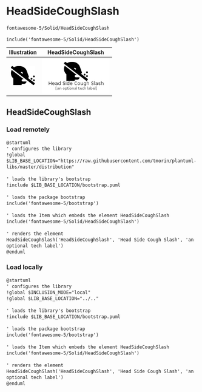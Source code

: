 # HeadSideCoughSlash


```text
fontawesome-5/Solid/HeadSideCoughSlash
```

```text
include('fontawesome-5/Solid/HeadSideCoughSlash')
```



| Illustration | HeadSideCoughSlash |
| :---: | :---: |
| ![illustration for Illustration](../../fontawesome-5/Solid/HeadSideCoughSlash.png) | ![illustration for HeadSideCoughSlash](../../fontawesome-5/Solid/HeadSideCoughSlash.Local.png) |




## HeadSideCoughSlash

### Load remotely
```plantuml
@startuml
' configures the library
!global $LIB_BASE_LOCATION="https://raw.githubusercontent.com/tmorin/plantuml-libs/master/distribution"

' loads the library's bootstrap
!include $LIB_BASE_LOCATION/bootstrap.puml

' loads the package bootstrap
include('fontawesome-5/bootstrap')

' loads the Item which embeds the element HeadSideCoughSlash
include('fontawesome-5/Solid/HeadSideCoughSlash')

' renders the element
HeadSideCoughSlash('HeadSideCoughSlash', 'Head Side Cough Slash', 'an optional tech label')
@enduml
```

### Load locally
```plantuml
@startuml
' configures the library
!global $INCLUSION_MODE="local"
!global $LIB_BASE_LOCATION="../.."

' loads the library's bootstrap
!include $LIB_BASE_LOCATION/bootstrap.puml

' loads the package bootstrap
include('fontawesome-5/bootstrap')

' loads the Item which embeds the element HeadSideCoughSlash
include('fontawesome-5/Solid/HeadSideCoughSlash')

' renders the element
HeadSideCoughSlash('HeadSideCoughSlash', 'Head Side Cough Slash', 'an optional tech label')
@enduml
```

